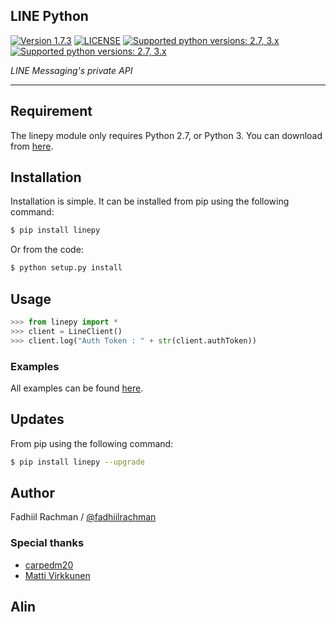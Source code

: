 ## LINE Python

 [![Version 1.7.3](https://img.shields.io/badge/stable-1.7.3-brightgreen.svg "Version 1.7.3")](https://pypi.python.org/pypi/linepy) [![LICENSE](https://img.shields.io/badge/license-BSD%203%20Clause-blue.svg "LICENSE")](https://github.com/fadhiilrachman/line-py/blob/master/LICENSE) [![Supported python versions: 2.7, 3.x](https://img.shields.io/badge/python-2.7%2C%203.x-green.svg "Supported python versions: 2.7, 3.x")](https://pypi.python.org/pypi/linepy) [![Supported python versions: 2.7, 3.x](https://img.shields.io/badge/chat-on%20discord-7289da.svg "Chat on Discord")](https://discord.gg/JAA2uk6)

*LINE Messaging's private API*

----

## Requirement

The linepy module only requires Python 2.7, or Python 3. You can download from [here](https://www.python.org/downloads/). 

## Installation

Installation is simple. It can be installed from pip using the following command:
```sh
$ pip install linepy
```
Or from the code:
```sh
$ python setup.py install
```

## Usage

```python
>>> from linepy import *
>>> client = LineClient()
>>> client.log("Auth Token : " + str(client.authToken))
```

### Examples

All examples can be found [here](https://github.com/fadhiilrachman/line-py/tree/master/examples).

## Updates

From pip using the following command:
```sh
$ pip install linepy --upgrade
```

## Author
Fadhiil Rachman / [@fadhiilrachman](https://www.instagram.com/fadhiilrachman)

### Special thanks
- [carpedm20](https://github.com/carpedm20)
- [Matti Virkkunen](http://altrepo.eu/git/line-protocol)


## Alin
